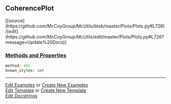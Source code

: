 ## <a id="McUtils.Plots.Plots.CoherencePlot">CoherencePlot</a> 
<div class="docs-source-link" markdown="1">
[[source](https://github.com/McCoyGroup/McUtils/blob/master/Plots/Plots.py#L726)/[edit](https://github.com/McCoyGroup/McUtils/edit/master/Plots/Plots.py#L726?message=Update%20Docs)]
</div>



<div class="collapsible-section">
 <div class="collapsible-section collapsible-section-header" markdown="1">
 
### <a class="collapse-link" data-toggle="collapse" href="#methods">Methods and Properties</a> <a class="float-right" data-toggle="collapse" href="#methods"><i class="fa fa-chevron-down"></i></a>

 </div>
 <div class="collapsible-section collapsible-section-body collapse" id="methods" markdown="1">

```python
method: str
known_styles: set
```


 </div>
</div>




___

[Edit Examples](https://github.com/McCoyGroup/McUtils/edit/gh-pages/ci/examples/McUtils/Plots/Plots/CoherencePlot.md) or 
[Create New Examples](https://github.com/McCoyGroup/McUtils/new/gh-pages/?filename=ci/examples/McUtils/Plots/Plots/CoherencePlot.md) <br/>
[Edit Template](https://github.com/McCoyGroup/McUtils/edit/gh-pages/ci/docs/McUtils/Plots/Plots/CoherencePlot.md) or 
[Create New Template](https://github.com/McCoyGroup/McUtils/new/gh-pages/?filename=ci/docs/templates/McUtils/Plots/Plots/CoherencePlot.md) <br/>
[Edit Docstrings](https://github.com/McCoyGroup/McUtils/edit/master/Plots/Plots.py#L726?message=Update%20Docs)